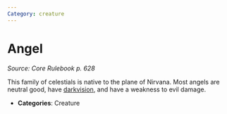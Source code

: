 ```yaml
---
Category: creature
---
```

# Angel  
*Source: Core Rulebook p. 628*  

This family of celestials is native to the plane of Nirvana. Most angels are neutral good, have [darkvision](../abilities/darkvision.md), and have a weakness to evil damage.

- **Categories**: Creature